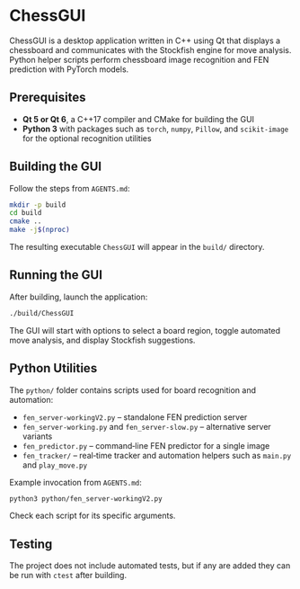 # ChessGUI

ChessGUI is a desktop application written in C++ using Qt that displays a chessboard and communicates with the Stockfish engine for move analysis.  Python helper scripts perform chessboard image recognition and FEN prediction with PyTorch models.

## Prerequisites
- **Qt 5 or Qt 6**, a C++17 compiler and CMake for building the GUI
- **Python 3** with packages such as `torch`, `numpy`, `Pillow`, and `scikit-image` for the optional recognition utilities

## Building the GUI
Follow the steps from `AGENTS.md`:
```bash
mkdir -p build
cd build
cmake ..
make -j$(nproc)
```
The resulting executable `ChessGUI` will appear in the `build/` directory.

## Running the GUI
After building, launch the application:
```bash
./build/ChessGUI
```
The GUI will start with options to select a board region, toggle automated move analysis, and display Stockfish suggestions.

## Python Utilities
The `python/` folder contains scripts used for board recognition and automation:
- `fen_server-workingV2.py` – standalone FEN prediction server
- `fen_server-working.py` and `fen_server-slow.py` – alternative server variants
- `fen_predictor.py` – command‑line FEN predictor for a single image
- `fen_tracker/` – real‑time tracker and automation helpers such as `main.py` and `play_move.py`

Example invocation from `AGENTS.md`:
```bash
python3 python/fen_server-workingV2.py
```
Check each script for its specific arguments.

## Testing
The project does not include automated tests, but if any are added they can be run with `ctest` after building.
